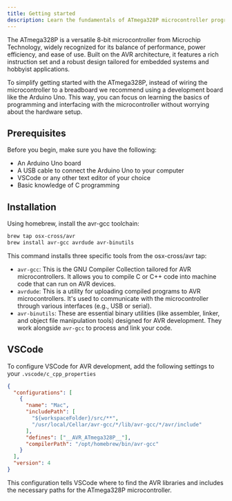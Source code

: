 ```yaml
---
title: Getting started
description: Learn the fundamentals of ATmega328P microcontroller programming
---
```


The ATmega328P is a versatile 8-bit microcontroller from Microchip Technology, widely recognized for its balance of performance, power efficiency, and ease of use. Built on the AVR architecture, it features a rich instruction set and a robust design tailored for embedded systems and hobbyist applications. 

To simplify getting started with the ATmega328P, instead of wiring the microcontroller to a breadboard we recommend using a development board like the Arduino Uno. This way, you can focus on learning the basics of programming and interfacing with the microcontroller without worrying about the hardware setup.

## Prerequisites

Before you begin, make sure you have the following:

- An Arduino Uno board
- A USB cable to connect the Arduino Uno to your computer
- VSCode or any other text editor of your choice
- Basic knowledge of C programming

## Installation

Using homebrew, install the avr-gcc toolchain:

```zsh
brew tap osx-cross/avr
brew install avr-gcc avrdude avr-binutils
```

This command installs three specific tools from the osx-cross/avr tap:

- `avr-gcc`: This is the GNU Compiler Collection tailored for AVR microcontrollers. It allows you to compile C or C++ code into machine code that can run on AVR devices.
- `avrdude`: This is a utility for uploading compiled programs to AVR microcontrollers. It's used to communicate with the microcontroller through various interfaces (e.g., USB or serial).
- `avr-binutils`: These are essential binary utilities (like assembler, linker, and object file manipulation tools) designed for AVR development. They work alongside `avr-gcc` to process and link your code.

## VSCode

To configure VSCode for AVR development, add the following settings to your `.vscode/c_cpp_properties`

```json title=".vscode/c_cpp_properties.json"
{
  "configurations": [
    {
      "name": "Mac",
      "includePath": [
        "${workspaceFolder}/src/**",
        "/usr/local/Cellar/avr-gcc/*/lib/avr-gcc/*/avr/include"
      ],
      "defines": ["__AVR_ATmega328P__"],
      "compilerPath": "/opt/homebrew/bin/avr-gcc"
    }
  ],
  "version": 4
}
```

This configuration tells VSCode where to find the AVR libraries and includes the necessary paths for the ATmega328P microcontroller.